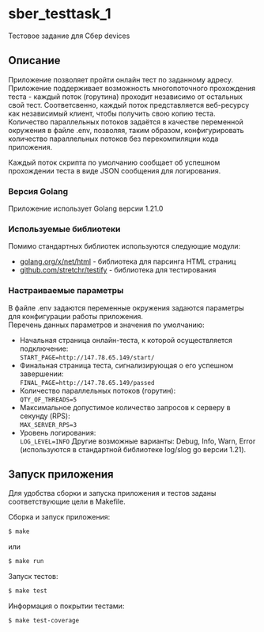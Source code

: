 # sber_testtask_1
Тестовое задание для Сбер devices 

## Описание  
Приложение позволяет пройти онлайн тест по заданному адресу. Приложение поддерживает возможность многопоточного прохождения теста - каждый поток (горутина) проходит независимо от остальных свой тест. Соответсвенно, каждый поток представляется веб-ресурсу как независимый клиент, чтобы получить свою копию теста.  
Количество параллельных потоков задаётся в качестве переменной окружения в файле .env, позволяя, таким образом,  конфигурировать количество параллельных потоков без перекомпиляции кода приложения.  

Каждый поток скрипта по умолчанию сообщает об успешном прохождении теста в виде JSON сообщения для логирования.  
### Версия Golang  
Приложение использует Golang версии 1.21.0  
### Используемые библиотеки  
Помимо стандартных библиотек используются следующие модули:
- [golang.org/x/net/html](https://pkg.go.dev/golang.org/x/net/html) - библиотека для парсинга HTML страниц  
- [github.com/stretchr/testify](https://github.com/stretchr/testify) - библиотека для тестирования   
### Настраиваемые параметры  
В файле .env задаются переменные окружения задаются параметры для конфигурации работы приложения.    
Перечень данных параметров и значения по умолчанию:
- Начальная страница онлайн-теста, к которой осуществляется подключение:  
`START_PAGE=http://147.78.65.149/start/`
- Финальная страница теста, сигнализирующая о его успешном завершении:  
`FINAL_PAGE=http://147.78.65.149/passed`
- Количество параллельных потоков (горутин):  
`QTY_OF_THREADS=5`
- Максимальное допустимое количество запросов к серверу в секунду (RPS):  
`MAX_SERVER_RPS=3`
- Уровень логирования:  
`LOG_LEVEL=INFO`
  Другие возможные варианты: Debug, Info, Warn, Error (используются в стандартной библиотеке log/slog go версии 1.21).  
## Запуск приложения  
Для удобства сборки и запуска приложения и тестов заданы соответствующие цели в Makefile.  

Сборка и запуск приложения:  
```bash
$ make
```  
или 
```bash
$ make run  
```  
Запуск тестов:
```bash
$ make test
```  
Информация о покрытии тестами:
```bash
$ make test-coverage
```  
